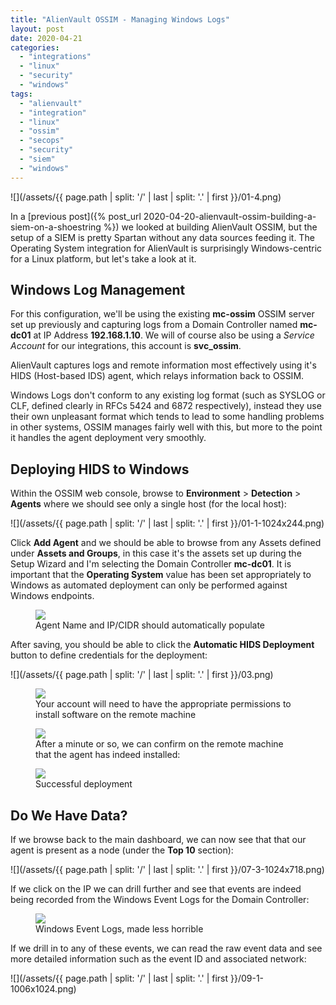 ```yaml
---
title: "AlienVault OSSIM - Managing Windows Logs"
layout: post
date: 2020-04-21
categories: 
  - "integrations"
  - "linux"
  - "security"
  - "windows"
tags: 
  - "alienvault"
  - "integration"
  - "linux"
  - "ossim"
  - "secops"
  - "security"
  - "siem"
  - "windows"
---
```


![](/assets/{{ page.path | split: '/' | last | split: '.' | first }}/01-4.png)

In a [previous post]({% post_url 2020-04-20-alienvault-ossim-building-a-siem-on-a-shoestring %}) we looked at building AlienVault OSSIM, but the setup of a SIEM is pretty Spartan without any data sources feeding it. The Operating System integration for AlienVault is surprisingly Windows-centric for a Linux platform, but let's take a look at it.

## Windows Log Management

For this configuration, we'll be using the existing **mc-ossim** OSSIM server set up previously and capturing logs from a Domain Controller named **mc-dc01** at IP Address **192.168.1.10**. We will of course also be using a _Service Account_ for our integrations, this account is **svc_ossim**.

AlienVault captures logs and remote information most effectively using it's HIDS (Host-based IDS) agent, which relays information back to OSSIM.

Windows Logs don't conform to any existing log format (such as SYSLOG or CLF, defined clearly in RFCs 5424 and 6872 respectively), instead they use their own unpleasant format which tends to lead to some handling problems in other systems, OSSIM manages fairly well with this, but more to the point it handles the agent deployment very smoothly.

## Deploying HIDS to Windows

Within the OSSIM web console, browse to **Environment** > **Detection** > **Agents** where we should see only a single host (for the local host):

![](/assets/{{ page.path | split: '/' | last | split: '.' | first }}/01-1-1024x244.png)

Click **Add Agent** and we should be able to browse from any Assets defined under **Assets and Groups**, in this case it's the assets set up during the Setup Wizard and I'm selecting the Domain Controller **mc-dc01**. It is important that the **Operating System** value has been set appropriately to Windows as automated deployment can only be performed against Windows endpoints.

<figure>
  <img src="/assets/{{ page.path | split: '/' | last | split: '.' | first }}/02.png">
  <figcaption>Agent Name and IP/CIDR should automatically populate</figcaption>
</figure>

After saving, you should be able to click the **Automatic HIDS Deployment** button to define credentials for the deployment:

![](/assets/{{ page.path | split: '/' | last | split: '.' | first }}/03.png)

<figure>
  <img src="/assets/{{ page.path | split: '/' | last | split: '.' | first }}/04.png">
  <figcaption>Your account will need to have the appropriate permissions to install software on the remote machine</figcaption>
</figure>

<figure>
  <img src="/assets/{{ page.path | split: '/' | last | split: '.' | first }}/05.png">
  <figcaption>After a minute or so, we can confirm on the remote machine that the agent has indeed installed:</figcaption>
</figure>

<figure>
  <img src="/assets/{{ page.path | split: '/' | last | split: '.' | first }}/06.png">
  <figcaption>Successful deployment</figcaption>
</figure>

## Do We Have Data?

If we browse back to the main dashboard, we can now see that that our agent is present as a node (under the **Top 10** section):

![](/assets/{{ page.path | split: '/' | last | split: '.' | first }}/07-3-1024x718.png)

If we click on the IP we can drill further and see that events are indeed being recorded from the Windows Event Logs for the Domain Controller:

<figure>
  <img src="/assets/{{ page.path | split: '/' | last | split: '.' | first }}/08-1024x481.png">
  <figcaption>Windows Event Logs, made less horrible</figcaption>
</figure>

If we drill in to any of these events, we can read the raw event data and see more detailed information such as the event ID and associated network:

![](/assets/{{ page.path | split: '/' | last | split: '.' | first }}/09-1-1006x1024.png)
